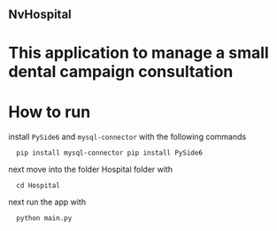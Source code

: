 ## NvHospital
# This application to manage a small dental campaign consultation

# How to run
install `PySide6` and  `mysql-connector` with the following commands

```
  pip install mysql-connector pip install PySide6 
```

next move into the folder Hospital folder with

```
  cd Hospital
```


next run the app with 

```
  python main.py
```
